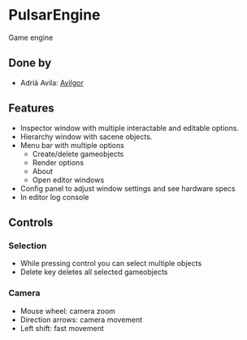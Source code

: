 # PulsarEngine
Game engine

## Done by
* Adrià Avila: [Avilgor](https://github.com/Avilgor)

## Features

* Inspector window with multiple interactable and editable options.
* Hierarchy window with sacene objects.
* Menu bar with multiple options
  * Create/delete gameobjects 
  * Render options
  * About 
  * Open editor windows
* Config panel to adjust window settings and see hardware specs
* In editor log console

## Controls

### Selection
* While pressing control you can select multiple objects
* Delete key deletes all selected gameobjects

### Camera
* Mouse wheel: camera zoom
* Direction arrows: camera movement
* Left shift: fast movement
